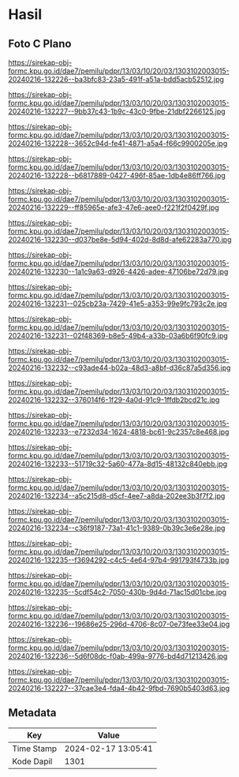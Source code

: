 # Hasil

## Foto C Plano

https://sirekap-obj-formc.kpu.go.id/dae7/pemilu/pdpr/13/03/10/20/03/1303102003015-20240216-132226--ba3bfc83-23a5-491f-a51a-bdd5acb52512.jpg

https://sirekap-obj-formc.kpu.go.id/dae7/pemilu/pdpr/13/03/10/20/03/1303102003015-20240216-132227--9bb37c43-1b9c-43c0-9fbe-21dbf2266125.jpg

https://sirekap-obj-formc.kpu.go.id/dae7/pemilu/pdpr/13/03/10/20/03/1303102003015-20240216-132228--3652c94d-fe41-4871-a5a4-f66c9900205e.jpg

https://sirekap-obj-formc.kpu.go.id/dae7/pemilu/pdpr/13/03/10/20/03/1303102003015-20240216-132228--b6817889-0427-496f-85ae-1db4e86ff766.jpg

https://sirekap-obj-formc.kpu.go.id/dae7/pemilu/pdpr/13/03/10/20/03/1303102003015-20240216-132229--ff85965e-afe3-47e6-aee0-f221f2f0429f.jpg

https://sirekap-obj-formc.kpu.go.id/dae7/pemilu/pdpr/13/03/10/20/03/1303102003015-20240216-132230--d037be8e-5d94-402d-8d8d-afe62283a770.jpg

https://sirekap-obj-formc.kpu.go.id/dae7/pemilu/pdpr/13/03/10/20/03/1303102003015-20240216-132230--1a1c9a63-d926-4426-adee-47106be72d79.jpg

https://sirekap-obj-formc.kpu.go.id/dae7/pemilu/pdpr/13/03/10/20/03/1303102003015-20240216-132231--025cb23a-7429-41e5-a353-99e9fc793c2e.jpg

https://sirekap-obj-formc.kpu.go.id/dae7/pemilu/pdpr/13/03/10/20/03/1303102003015-20240216-132231--02f48369-b8e5-49b4-a33b-03a6b6f90fc9.jpg

https://sirekap-obj-formc.kpu.go.id/dae7/pemilu/pdpr/13/03/10/20/03/1303102003015-20240216-132232--c93ade44-b02a-48d3-a8bf-d36c87a5d356.jpg

https://sirekap-obj-formc.kpu.go.id/dae7/pemilu/pdpr/13/03/10/20/03/1303102003015-20240216-132232--376014f6-1f29-4a0d-91c9-1ffdb2bcd21c.jpg

https://sirekap-obj-formc.kpu.go.id/dae7/pemilu/pdpr/13/03/10/20/03/1303102003015-20240216-132233--e7232d34-1624-4818-bc61-9c2357c8e468.jpg

https://sirekap-obj-formc.kpu.go.id/dae7/pemilu/pdpr/13/03/10/20/03/1303102003015-20240216-132233--51719c32-5a60-477a-8d15-48132c840ebb.jpg

https://sirekap-obj-formc.kpu.go.id/dae7/pemilu/pdpr/13/03/10/20/03/1303102003015-20240216-132234--a5c215d8-d5cf-4ee7-a8da-202ee3b3f7f2.jpg

https://sirekap-obj-formc.kpu.go.id/dae7/pemilu/pdpr/13/03/10/20/03/1303102003015-20240216-132234--c36f9187-73a1-41c1-9389-0b39c3e6e28e.jpg

https://sirekap-obj-formc.kpu.go.id/dae7/pemilu/pdpr/13/03/10/20/03/1303102003015-20240216-132235--f3694292-c4c5-4e64-97b4-991793f4733b.jpg

https://sirekap-obj-formc.kpu.go.id/dae7/pemilu/pdpr/13/03/10/20/03/1303102003015-20240216-132235--5cdf54c2-7050-430b-9d4d-71ac15d01cbe.jpg

https://sirekap-obj-formc.kpu.go.id/dae7/pemilu/pdpr/13/03/10/20/03/1303102003015-20240216-132236--19686e25-296d-4706-8c07-0e73fee33e04.jpg

https://sirekap-obj-formc.kpu.go.id/dae7/pemilu/pdpr/13/03/10/20/03/1303102003015-20240216-132236--5d6f08dc-f0ab-499a-9776-bd4d71213426.jpg

https://sirekap-obj-formc.kpu.go.id/dae7/pemilu/pdpr/13/03/10/20/03/1303102003015-20240216-132227--37cae3e4-fda4-4b42-9fbd-7690b5403d63.jpg


## Metadata

| Key        | Value               |
| ---------- | ------------------- |
| Time Stamp | 2024-02-17 13:05:41 |
| Kode Dapil | 1301                |



